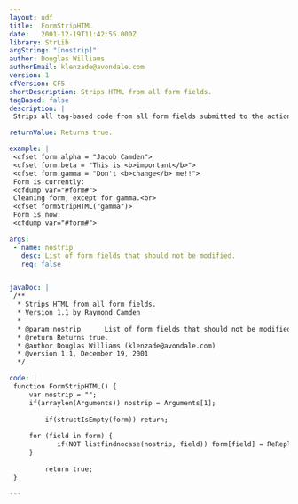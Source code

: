 ```yaml
---
layout: udf
title:  FormStripHTML
date:   2001-12-19T11:42:55.000Z
library: StrLib
argString: "[nostrip]"
author: Douglas Williams
authorEmail: klenzade@avondale.com
version: 1
cfVersion: CF5
shortDescription: Strips HTML from all form fields.
tagBased: false
description: |
 Strips all tag-based code from all form fields submitted to the action page.

returnValue: Returns true.

example: |
 <cfset form.alpha = "Jacob Camden">
 <cfset form.beta = "This is <b>important</b>">
 <cfset form.gamma = "Don't <b>change</b> me!!">
 Form is currently:
 <cfdump var="#form#">
 Cleaning form, except for gamma.<br>
 <cfset formStripHTML("gamma")>
 Form is now:
 <cfdump var="#form#">

args:
 - name: nostrip
   desc: List of form fields that should not be modified.
   req: false


javaDoc: |
 /**
  * Strips HTML from all form fields.
  * Version 1.1 by Raymond Camden
  * 
  * @param nostrip      List of form fields that should not be modified. 
  * @return Returns true. 
  * @author Douglas Williams (klenzade@avondale.com) 
  * @version 1.1, December 19, 2001 
  */

code: |
 function FormStripHTML() {
     var nostrip = "";
     if(arraylen(Arguments)) nostrip = Arguments[1];
 
         if(structIsEmpty(form)) return;
 
     for (field in form) {
            if(NOT listfindnocase(nostrip, field)) form[field] = ReReplaceNoCase(form[field], "<[^>]*>", "", "ALL");
     }
 
         return true;
 }

---
```


